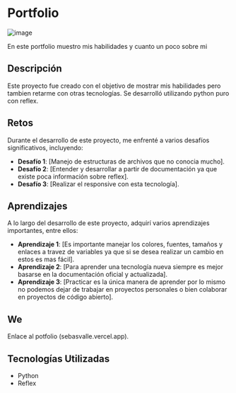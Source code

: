 # Portfolio
![image](https://github.com/ValleDeve/Porfolio/assets/152177799/fea5e450-3105-436c-9df2-76c1be690ea5)


En este portfolio muestro mis habilidades y cuanto un poco sobre mi

## Descripción

Este proyecto fue creado con el objetivo de mostrar mis habilidades pero tambien retarme con otras tecnologías. Se desarrolló utilizando python puro con reflex.

## Retos

Durante el desarrollo de este proyecto, me enfrenté a varios desafíos significativos, incluyendo:

- **Desafío 1**: [Manejo de estructuras de archivos que no conocia mucho].
- **Desafío 2**: [Entender y desarrollar a partir de documentación ya que existe poca información sobre reflex].
- **Desafío 3**: [Realizar el responsive con esta tecnología].

## Aprendizajes

A lo largo del desarrollo de este proyecto, adquirí varios aprendizajes importantes, entre ellos:

- **Aprendizaje 1**: [Es importante manejar los colores, fuentes, tamaños y enlaces a travez de variables ya que si se desea realizar un cambio en estos es mas fácil].
- **Aprendizaje 2**: [Para aprender una tecnología nueva siempre es mejor basarse en la documentación oficial y actualizada].
- **Aprendizaje 3**: [Practicar es la única manera de aprender por lo mismo no podemos dejar de trabajar en proyectos personales o bien colaborar en proyectos de código abierto].

## We

Enlace al potfolio (sebasvalle.vercel.app).

## Tecnologías Utilizadas

- Python
- Reflex

